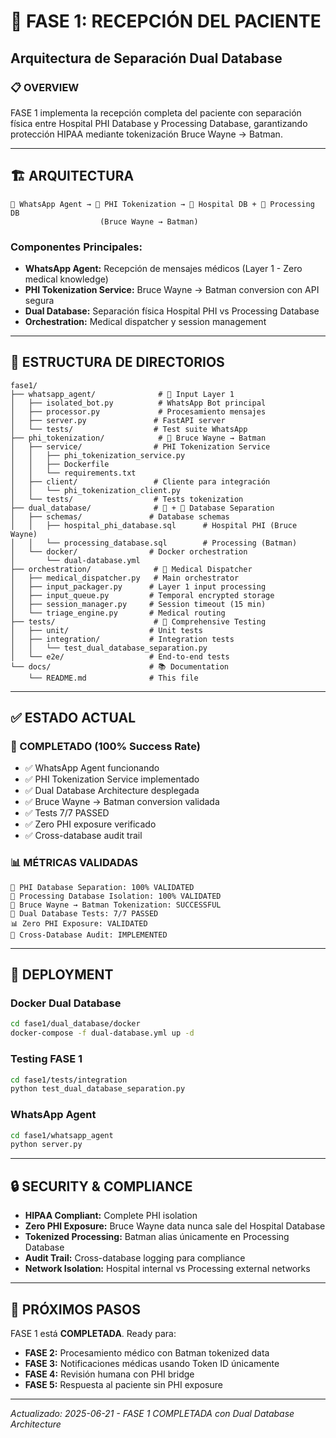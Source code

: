 # 🦇 FASE 1: RECEPCIÓN DEL PACIENTE
## Arquitectura de Separación Dual Database

### 📋 OVERVIEW
FASE 1 implementa la recepción completa del paciente con separación física entre Hospital PHI Database y Processing Database, garantizando protección HIPAA mediante tokenización Bruce Wayne → Batman.

---

## 🏗️ ARQUITECTURA

```
📱 WhatsApp Agent → 🔄 PHI Tokenization → 🏥 Hospital DB + 🤖 Processing DB
                    (Bruce Wayne → Batman)
```

### Componentes Principales:
- **WhatsApp Agent:** Recepción de mensajes médicos (Layer 1 - Zero medical knowledge)
- **PHI Tokenization Service:** Bruce Wayne → Batman conversion con API segura
- **Dual Database:** Separación física Hospital PHI vs Processing Database
- **Orchestration:** Medical dispatcher y session management

---

## 📁 ESTRUCTURA DE DIRECTORIOS

```
fase1/
├── whatsapp_agent/              # 📱 Input Layer 1
│   ├── isolated_bot.py          # WhatsApp Bot principal
│   ├── processor.py             # Procesamiento mensajes
│   ├── server.py               # FastAPI server
│   └── tests/                  # Test suite WhatsApp
├── phi_tokenization/            # 🔐 Bruce Wayne → Batman
│   ├── service/                # PHI Tokenization Service
│   │   ├── phi_tokenization_service.py
│   │   ├── Dockerfile
│   │   └── requirements.txt
│   ├── client/                 # Cliente para integración
│   │   └── phi_tokenization_client.py
│   └── tests/                  # Tests tokenization
├── dual_database/              # 🏥 + 🤖 Database Separation
│   ├── schemas/               # Database schemas
│   │   ├── hospital_phi_database.sql      # Hospital PHI (Bruce Wayne)
│   │   └── processing_database.sql        # Processing (Batman)
│   └── docker/                # Docker orchestration
│       └── dual-database.yml
├── orchestration/              # 🔄 Medical Dispatcher
│   ├── medical_dispatcher.py   # Main orchestrator
│   ├── input_packager.py      # Layer 1 input processing
│   ├── input_queue.py         # Temporal encrypted storage
│   ├── session_manager.py     # Session timeout (15 min)
│   └── triage_engine.py       # Medical routing
├── tests/                      # 🧪 Comprehensive Testing
│   ├── unit/                  # Unit tests
│   ├── integration/           # Integration tests
│   │   └── test_dual_database_separation.py
│   └── e2e/                   # End-to-end tests
└── docs/                      # 📚 Documentation
    └── README.md              # This file
```

---

## ✅ ESTADO ACTUAL

### 🎯 COMPLETADO (100% Success Rate)
- ✅ WhatsApp Agent funcionando
- ✅ PHI Tokenization Service implementado
- ✅ Dual Database Architecture desplegada
- ✅ Bruce Wayne → Batman conversion validada
- ✅ Tests 7/7 PASSED
- ✅ Zero PHI exposure verificado
- ✅ Cross-database audit trail

### 📊 MÉTRICAS VALIDADAS
```
🏥 PHI Database Separation: 100% VALIDATED
🤖 Processing Database Isolation: 100% VALIDATED  
🔐 Bruce Wayne → Batman Tokenization: SUCCESSFUL
🎯 Dual Database Tests: 7/7 PASSED
📊 Zero PHI Exposure: VALIDATED
🔄 Cross-Database Audit: IMPLEMENTED
```

---

## 🚀 DEPLOYMENT

### Docker Dual Database
```bash
cd fase1/dual_database/docker
docker-compose -f dual-database.yml up -d
```

### Testing FASE 1
```bash
cd fase1/tests/integration
python test_dual_database_separation.py
```

### WhatsApp Agent
```bash
cd fase1/whatsapp_agent
python server.py
```

---

## 🔒 SECURITY & COMPLIANCE

- **HIPAA Compliant:** Complete PHI isolation
- **Zero PHI Exposure:** Bruce Wayne data nunca sale del Hospital Database
- **Tokenized Processing:** Batman alias únicamente en Processing Database
- **Audit Trail:** Cross-database logging para compliance
- **Network Isolation:** Hospital internal vs Processing external networks

---

## 🎯 PRÓXIMOS PASOS

FASE 1 está **COMPLETADA**. Ready para:
- **FASE 2:** Procesamiento médico con Batman tokenized data
- **FASE 3:** Notificaciones médicas usando Token ID únicamente
- **FASE 4:** Revisión humana con PHI bridge
- **FASE 5:** Respuesta al paciente sin PHI exposure

---

*Actualizado: 2025-06-21 - FASE 1 COMPLETADA con Dual Database Architecture*